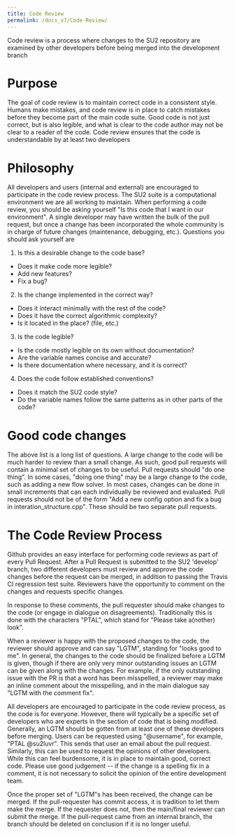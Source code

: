 ```yaml
---
title: Code Review
permalink: /docs_v7/Code-Review/
---
```


Code review is a process where changes to the SU2 repository are examined by other developers before being merged into the development branch

# Purpose
The goal of code review is to maintain correct code in a consistent style. Humans make mistakes, and code review is in place to catch mistakes before they become part of the main code suite. Good code is not just correct, but is also legible, and what is clear to the code author may not be clear to a reader of the code. Code review ensures that the code is understandable by at least two developers

# Philosophy
All developers and users (internal and external) are encouraged to participate in the code review process. The SU2 suite is a computational environment we are all working to maintain. When performing a code review, you should be asking yourself "Is this code that I want in our environment". A single developer may have written the bulk of the pull request, but once a change has been incorporated the whole community is in charge of future changes (maintenance, debugging, etc.). Questions you should ask yourself are

1. Is this a desirable change to the code base? 
- Does it make code more legible? 
- Add new features? 
- Fix a bug?

2. Is the change implemented in the correct way?
- Does it interact minimally with the rest of the code?
- Does it have the correct algorithmic complexity?
- Is it located in the place? (file, etc.)

3. Is the code legible?
- Is the code mostly legible on its own without documentation?
- Are the variable names concise and accurate?
- Is there documentation where necessary, and it is correct?

4. Does the code follow established conventions?
- Does it match the SU2 code style?
- Do the variable names follow the same patterns as in other parts of the code?

# Good code changes
The above list is a long list of questions. A large change to the code will be much harder to review than a small change. As such, good pull requests will contain a minimal set of changes to be useful. Pull requests should "do one thing". In some cases, "doing one thing" may be a large change to the code, such as adding a new flow solver. In most cases, changes can be done in small increments that can each individually be reviewed and evaluated. Pull requests should not be of the form "Add a new config option and fix a bug in interation_structure.cpp". These should be two separate pull requests.

# The Code Review Process
Github provides an easy interface for performing code reviews as part of every Pull Request. After a Pull Request is submitted to the SU2 'develop' branch, two different developers must review and approve the code changes before the request can be merged, in addition to passing the Travis CI regression test suite. Reviewers have the opportunity to comment on the changes and requests specific changes.

In response to these comments, the pull requester should make changes to the code (or engage in dialogue on disagreements). Traditionally this is done with the characters "PTAL", which stand for "Please take a(nother) look".

When a reviewer is happy with the proposed changes to the code, the reviewer should approve and can say "LGTM", standing for "looks good to me". In general, the changes to the code should be finalized before a LGTM is given, though if there are only very minor outstanding issues an LGTM can be given along with the changes. For example, if the only outstanding issue with the PR is that a word has been misspelled, a reviewer may make an inline comment about the misspelling, and in the main dialogue say "LGTM with the comment fix". 

All developers are encouraged to participate in the code review process, as the code is for everyone. However, there will typically be a specific set of developers who are experts in the section of code that is being modified. Generally, an LGTM should be gotten from at least one of these developers before merging. Users can be requested using "@username", for example, "PTAL @su2luvr". This sends that user an email about the pull request. Similarly, this can be used to request the opinions of other developers. While this can feel burdensome, it is in place to maintain good, correct code. Please use good judgement -- if the change is a spelling fix in a comment, it is not necessary to solicit the opinion of the entire development team.

Once the proper set of "LGTM"s has been received, the change can be merged. If the pull-requester has commit access, it is tradition to let them make the merge. If the requester does not, then the main/final reviewer can submit the merge. If the pull-request came from an internal branch, the branch should be deleted on conclusion if it is no longer useful.
